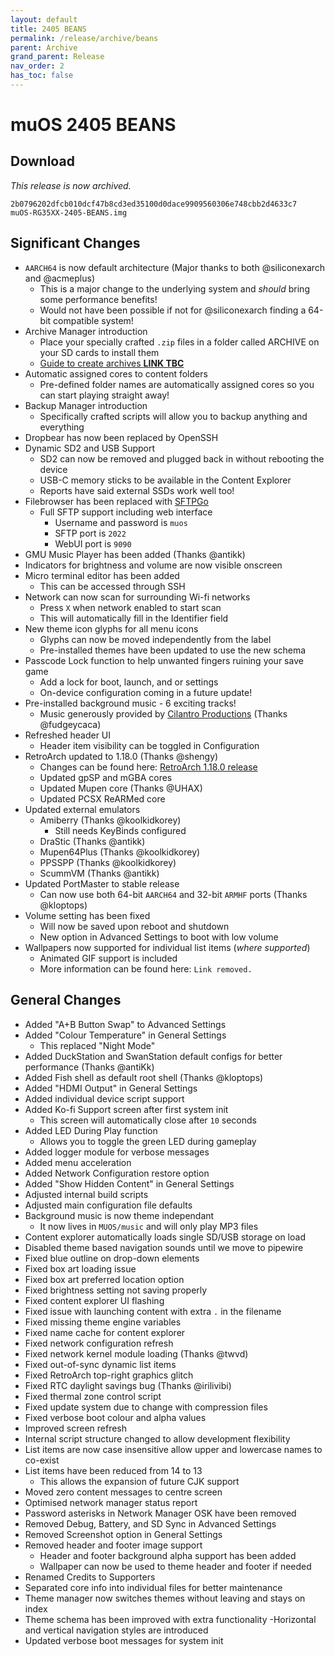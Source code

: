 ```yaml
---
layout: default
title: 2405 BEANS
permalink: /release/archive/beans
parent: Archive
grand_parent: Release
nav_order: 2
has_toc: false
---
```


# muOS 2405 BEANS
## Download
_This release is now archived._
```
2b0796202dfcb010dcf47b8cd3ed35100d0dace9909560306e748cbb2d4633c7  muOS-RG35XX-2405-BEANS.img
```
## Significant Changes
- ``AARCH64`` is now default architecture (Major thanks to both @siliconexarch and @acmeplus)
  - This is a major change to the underlying system and _should_ bring some performance benefits!
  - Would not have been possible if not for @siliconexarch finding a 64-bit compatible system!
- Archive Manager introduction
  - Place your specially crafted ``.zip`` files in a folder called ARCHIVE on your SD cards to install them
  - [Guide to create archives **LINK TBC**](../index.md)
- Automatic assigned cores to content folders
  - Pre-defined folder names are automatically assigned cores so you can start playing straight away!
- Backup Manager introduction
  - Specifically crafted scripts will allow you to backup anything and everything
- Dropbear has now been replaced by OpenSSH
- Dynamic SD2 and USB Support
  - SD2 can now be removed and plugged back in without rebooting the device
  - USB-C memory sticks to be available in the Content Explorer
  - Reports have said external SSDs work well too!
- Filebrowser has been replaced with [SFTPGo](https://github.com/drakkan/sftpgo)
  - Full SFTP support including web interface
    - Username and password is ``muos``
    - SFTP port is ``2022``
    - WebUI port is ``9090``
- GMU Music Player has been added (Thanks @antikk)
- Indicators for brightness and volume are now visible onscreen
- Micro terminal editor has been added
  - This can be accessed through SSH
- Network can now scan for surrounding Wi-fi networks
  - Press ``X`` when network enabled to start scan
  - This will automatically fill in the Identifier field
- New theme icon glyphs for all menu icons
  - Glyphs can now be moved independently from the label
  - Pre-installed themes have been updated to use the new schema
- Passcode Lock function to help unwanted fingers ruining your save game
  - Add a lock for boot, launch, and or settings
  - On-device configuration coming in a future update!
- Pre-installed background music - 6 exciting tracks!
  - Music generously provided by [Cilantro Productions](https://soundcloud.com/cilantro-productions) (Thanks @fudgeycaca)
- Refreshed header UI
  - Header item visibility can be toggled in Configuration
- RetroArch updated to 1.18.0 (Thanks @shengy)
  - Changes can be found here: [RetroArch 1.18.0 release](https://github.com/libretro/RetroArch/blob/master/CHANGES.md)
  - Updated gpSP and mGBA cores
  - Updated Mupen core (Thanks @UHAX)
  - Updated PCSX ReARMed core
- Updated external emulators
  - Amiberry (Thanks @koolkidkorey)
    - Still needs KeyBinds configured
  - DraStic (Thanks @antikk)
  - Mupen64Plus (Thanks @koolkidkorey)
  - PPSSPP (Thanks @koolkidkorey)
  - ScummVM (Thanks @antikk)
- Updated PortMaster to stable release
  - Can now use both 64-bit ``AARCH64`` and 32-bit ``ARMHF`` ports (Thanks @kloptops)
- Volume setting has been fixed
  - Will now be saved upon reboot and shutdown
  - New option in Advanced Settings to boot with low volume
- Wallpapers now supported for individual list items (_where supported_)
  - Animated GIF support is included
  - More information can be found here: `Link removed.`

## General Changes
- Added "A+B Button Swap" to Advanced Settings
- Added "Colour Temperature" in General Settings
  - This replaced "Night Mode"
- Added DuckStation and SwanStation default configs for better performance (Thanks @antiKk)
- Added Fish shell as default root shell (Thanks @kloptops)
- Added "HDMI Output" in General Settings
- Added individual device script support
- Added Ko-fi Support screen after first system init
  - This screen will automatically close after ``10`` seconds
- Added LED During Play function
  - Allows you to toggle the green LED during gameplay
- Added logger module for verbose messages
- Added menu acceleration
- Added Network Configuration restore option
- Added "Show Hidden Content" in General Settings
- Adjusted internal build scripts
- Adjusted main configuration file defaults
- Background music is now theme independant
  - It now lives in ``MUOS/music`` and will only play MP3 files
- Content explorer automatically loads single SD/USB storage on load
- Disabled theme based navigation sounds until we move to pipewire
- Fixed blue outline on drop-down elements
- Fixed box art loading issue
- Fixed box art preferred location option
- Fixed brightness setting not saving properly
- Fixed content explorer UI flashing
- Fixed issue with launching content with extra ``.`` in the filename
- Fixed missing theme engine variables
- Fixed name cache for content explorer
- Fixed network configuration refresh
- Fixed network kernel module loading (Thanks @twvd)
- Fixed out-of-sync dynamic list items
- Fixed RetroArch top-right graphics glitch
- Fixed RTC daylight savings bug (Thanks @irilivibi)
- Fixed thermal zone control script
- Fixed update system due to change with compression files
- Fixed verbose boot colour and alpha values
- Improved screen refresh
- Internal script structure changed to allow development flexibility
- List items are now case insensitive allow upper and lowercase names to co-exist
- List items have been reduced from 14 to 13
  - This allows the expansion of future CJK support
- Moved zero content messages to centre screen
- Optimised network manager status report
- Password asterisks in Network Manager OSK have been removed
- Removed Debug, Battery, and SD Sync in Advanced Settings
- Removed Screenshot option in General Settings
- Removed header and footer image support
  - Header and footer background alpha support has been added
  - Wallpaper can now be used to theme header and footer if needed
- Renamed Credits to Supporters
- Separated core info into individual files for better maintenance
- Theme manager now switches themes without leaving and stays on index
- Theme schema has been improved with extra functionality
    -Horizontal and vertical navigation styles are introduced
- Updated verbose boot messages for system init